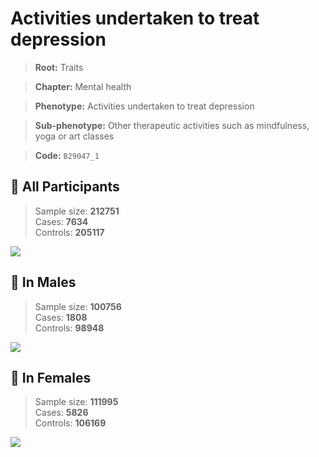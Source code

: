 # Activities undertaken to treat depression
> **Root:** Traits  

> **Chapter:** Mental health  

> **Phenotype:** Activities undertaken to treat depression  

> **Sub-phenotype:** Other therapeutic activities such as mindfulness, yoga or art classes  

> **Code:** `B29047_1`

## 🧪 All Participants  
> Sample size: **212751**  
> Cases: **7634**  
> Controls: **205117**
<img src="/Traits/Figures/ALL/B29047_1.png"/>
<CsvTable src="/public/Traits/Data/ALL/LG_B29047_1.csv" label="🔍 View full results" />

## 👨 In Males  
> Sample size: **100756**  
> Cases: **1808**  
> Controls: **98948**
<img src="/Traits/Figures/Male/B29047_1.png"/>
<CsvTable src="/public/Traits/Data/Male/LG_B29047_1.csv" label="🔍 View full results" />

## 👩 In Females  
> Sample size: **111995**  
> Cases: **5826**  
> Controls: **106169**
<img src="/Traits/Figures/Female/B29047_1.png"/>
<CsvTable src="/public/Traits/Data/Female/LG_B29047_1.csv" label="🔍 View full results" />
